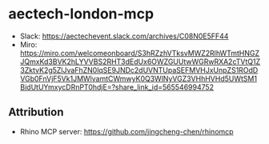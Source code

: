 # aectech-london-mcp

- Slack: https://aectechevent.slack.com/archives/C08N0E5FF44
- Miro: https://miro.com/welcomeonboard/S3hRZzhVTksvMWZ2RlhWTmtHNGZJQmxKd3BVK2hLYVVBS2RHT3dEdUx6OWZGUUtwWGRwRXA2cTVtQ1Z3ZktvK2g5ZlJvaFhZN0lqSE9JNDc2dUVNTUpaSEFMVHJxUnpZS1ROdDVGb0FnVjF5Vk1JMWlvamtCWmwyK0Q3WlNyVGZ3VHhHVHd5UWtSM1BidUtUYmxycDRnPT0hdjE=?share_link_id=565546994752


## Attribution

- Rhino MCP server: https://github.com/jingcheng-chen/rhinomcp

